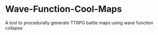 # Wave-Function-Cool-Maps
A tool to procedurally generate TTRPG battle maps using wave function collapse
